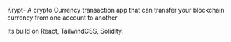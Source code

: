Krypt- A crypto Currency transaction app that can transfer your blockchain currency from one account to another

Its build on React, TailwindCSS, Solidity.

